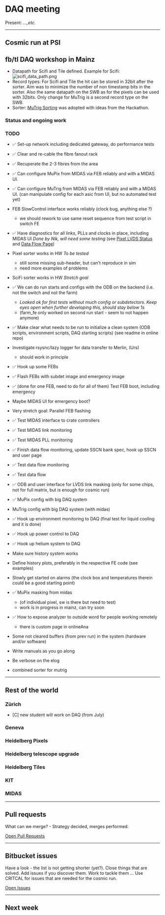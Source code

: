 # DAQ meeting

Present: *...,etc.*

___
## Cosmic run at PSI

## fb/tl DAQ workshop in Mainz
* Datapath for Scifi and Tile defined. Example for Scifi:
![scifi_data_path.png](https://bitbucket.org/repo/7zKBgbq/images/3583848254-scifi_data_path.png)
* Record types: For Scifi and Tile the hit can be stored in 32bit after the sorter. Aim was to minimize the number of non timestamp bits in the sorter. Also the same datapath on the SWB as for the pixels can be used with 32bits. Only change for MuTrig is a second record type on the SWB.
* Sorter: [MuTrig Sorting](https://bitbucket.org/mu3e/online/wiki/MuTrig%20sorting) was adopted with ideas from the Hackathon.
 



### Status and ongoing work

### TODO

* :white_check_mark:
  Set-up network including dedicated gateway, do performance tests
* :white_check_mark:
  Clear and re-cable the fibre fanout rack
* :white_check_mark:
  Recuperate the 2-3 fibres from the area
* :white_check_mark:
  Can configure MuPix from MIDAS via FEB reliably and with a MIDAS UI.
* :white_check_mark:
  Can configure MuTrig from MIDAS via FEB reliably and with a MIDAS UI.
  (can manipulate config for each asic from UI,
  but no automated test yet)

* FEB SlowControl interface works reliably (clock bug, anything else ?)
    - we should rework to use same reset sequence from test script in switch FE

* :white_check_mark:
  Have diagnostics for all links, PLLs and clocks in place, including MIDAS UI
  *Done by Nik, will need some testing*
  (see [Pixel LVDS Status](https://bitbucket.org/mu3e/online/wiki/UI/Pixel%20LVDS%20UI.md)
  and [Data Flow Page](https://bitbucket.org/mu3e/online/wiki/UI/Data%20Flow%20UI.md))

* Pixel sorter works in HW *To be tested*
    - still some missing sub-header, but can't reproduce in sim
    - need more examples of problems
* SciFi sorter works in HW *Stretch goal*

* :white_check_mark:
  We can do run starts and configs with the ODB on the backend
  (i.e. not the switch and not the farm)
    - *Looked ok for first tests without much config or subdetectors.*
      *Keep eyes open when further developing this, should stay below 1s*
    - (farm_fe only worked on second run start - seem to not happen anymore)

* :white_check_mark:
  Make clear what needs to be run to initialize a clean system
  (ODB scripts, environment scripts, DAQ starting scripts)
  (see readme in online repo)

* Investigate rsysnc/lazy logger for data transfer to Merlin, (Urs)
    - should work in principle

* :white_check_mark:
  Hook up some FEBs
* :white_check_mark:
  Flash FEBs with subdet image and emergency image
* :white_check_mark:
  (done for one FEB, need to do for all of them)
  Test FEB boot, including emergency

* Maybe MIDAS UI for emergency boot?
* Very stretch goal: Parallel FEB flashing

* :white_check_mark:
  Test MIDAS interface to crate controllers
* :white_check_mark:
  Test MIDAS link monitoring
* :white_check_mark:
  Test MIDAS PLL monitoring
* :white_check_mark:
  Finish data flow monitoring, update SSCN bank spec, hook up SSCN and user page
* :white_check_mark:
  Test data flow monitoring
* :white_check_mark:
  Test data flow
* :white_check_mark:
  ODB and user interface for LVDS link masking
  (only for some chips, not for full matrix, but is enough for cosmic run)
* :white_check_mark:
  MuPix config with big DAQ system

* MuTrig config with big DAQ system (with midas)

* :white_check_mark:
  Hook up environment monitoring to DAQ
  (final test for liquid cooling and it is done)
* :white_check_mark:
  Hook up power control to DAQ
* :white_check_mark:
  Hook up helium system to DAQ

* Make sure history system works
* Define history plots, preferably in the respective FE code
  (see examples)
* Slowly get started on alarms (the clock box and temperatures therein could be a good starting point)
* :white_check_mark:
  MuPix masking from midas
    - (of individual pixel, sw is there but need to test)
    - work is in progress in mainz, can try soon

* :white_check_mark:
  How to expose analyzer to outside word for people working remotely
    - there is custom page in onlineAna

* Some not cleared buffers (from prev run) in the system (hardware and/or software)

* Write manuals as you go along
* Be verbose on the elog

* combined sorter for mutrig

___
## Rest of the world

### Zürich ###

- [C] new student will work on DAQ (from July)

### Geneva ###

### Heidelberg Pixels ###

### Heidelberg telescope upgrade ###

### Heidelberg Tiles ###

### KIT ###

### MIDAS ###

___
## Pull requests

What can we merge? - Strategy decided, merges performed.

[Open Pull Requests](https://bitbucket.org/mu3e/online/pull-requests/?state=OPEN)

___
## Bitbucket issues

Have a look - the list is not getting shorter (yet?).
Close things that are solved.
Add issues if you discover them.
Work to tackle them ...
Use CRITCAL for issues that are needed for the cosmic run.

[Open Issues](https://bitbucket.org/mu3e/online/issues?status=new&status=open)

___
## Next week